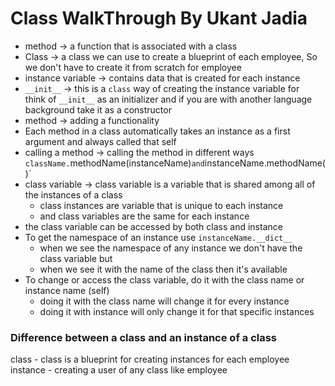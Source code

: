 # Class WalkThrough By Ukant Jadia

- method -> a function that is associated with a class
- Class -> a class we can use to create a blueprint of each employee, So we don't have to create it from scratch for employee
- instance variable -> contains data that is created for each instance
- `__init__` -> this is a `class` way of creating the instance variable for 
            <br> think of  `__init__` as an initializer and if you are with another language background take it as a constructor
- method -> adding a functionality
- Each method in a class automatically takes an instance as a first argument and always called that self
- calling a method -> calling the method in different ways `className.`methodName(instanceName)` and `instanceName.methodName()`
- class variable -> class variable is a variable that is shared among all of the instances of a class
    - class instances are variable that is unique to each instance
    - and class variables are the same for each instance
- the class variable can be accessed by both class and instance
- To get the namespace of an instance use `instanceName.__dict__` 
    - when we see the namespace of any instance we don't have the class variable but 
    - when we see it with the name of the class then it's available
- To change or access the class variable, do it with the class name or instance name (self)
    - doing it with the class name will change it for every instance 
    - doing it with instance will only change it for that specific instances 

### Difference between a class and an instance of a class
class - class is a blueprint for creating instances for each employee
instance - creating a user of any class like employee